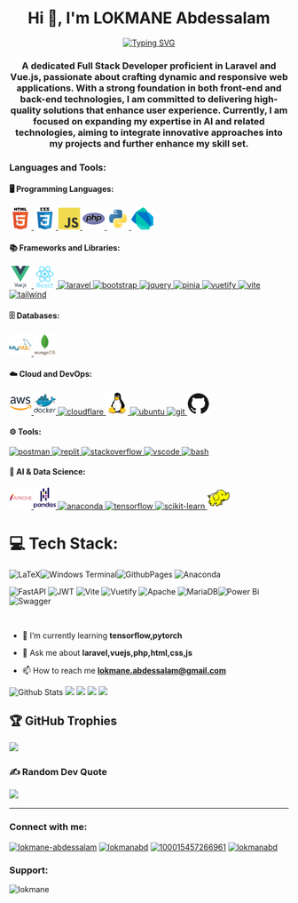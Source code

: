 <!-- <p align="center">
  Visitor count<br>
  <img src="https://profile-counter.glitch.me/Lokman-Abd/count.svg" />
</p> -->

<h1 align="center">Hi 👋, I'm LOKMANE Abdessalam</h1>


<p align="center">
  <a href="https://git.io/typing-svg">
    <img src="https://readme-typing-svg.herokuapp.com?font=Product+Sans&pause=2000&color=DCD427&background=FFFFFF00&center=true&vCenter=true&width=435&height=50&lines=I+am+a+Full+Stack+Developer;Laravel+%26+Vue++;AI+Developer;Enjoy+Learning+and+Programing;Welcome+In+My+Profile" alt="Typing SVG" />
  </a>
</p>


<h3 align="center">A dedicated Full Stack Developer proficient in Laravel and Vue.js, passionate about crafting dynamic and responsive web applications. With a strong foundation in both front-end and back-end technologies, I am committed to delivering high-quality solutions that enhance user experience. Currently, I am focused on expanding my expertise in AI and related technologies, aiming to integrate innovative approaches into my projects and further enhance my skill set.</h3>


<h3 align="left">Languages and Tools:</h3>

#### 🖥️ Programming Languages:
<p align="left">
  <a href="https://www.w3.org/html/" target="_blank"> <img src="https://raw.githubusercontent.com/devicons/devicon/master/icons/html5/html5-original-wordmark.svg" alt="html5" width="40" height="40"/> </a>
  <a href="https://www.w3schools.com/css/" target="_blank"> <img src="https://raw.githubusercontent.com/devicons/devicon/master/icons/css3/css3-original-wordmark.svg" alt="css3" width="40" height="40"/> </a>
  <a href="https://developer.mozilla.org/en-US/docs/Web/JavaScript" target="_blank"> <img src="https://raw.githubusercontent.com/devicons/devicon/master/icons/javascript/javascript-original.svg" alt="javascript" width="40" height="40"/> </a>
  <a href="https://www.php.net/" target="_blank"> <img src="https://raw.githubusercontent.com/devicons/devicon/master/icons/php/php-original.svg" alt="php" width="40" height="40"/> </a>
  <a href="https://www.python.org/" target="_blank"> <img src="https://raw.githubusercontent.com/devicons/devicon/master/icons/python/python-original.svg" alt="python" width="40" height="40"/> </a>
  <a href="https://dart.dev/" target="_blank"> <img src="https://raw.githubusercontent.com/devicons/devicon/master/icons/dart/dart-original.svg" alt="dart" width="40" height="40"/> </a>
</p>

#### 📚 Frameworks and Libraries:
<p align="left">
  <a href="https://vuejs.org/" target="_blank"> <img src="https://raw.githubusercontent.com/devicons/devicon/master/icons/vuejs/vuejs-original-wordmark.svg" alt="vuejs" width="40" height="40"/> </a>
  <a href="https://reactjs.org/" target="_blank"> <img src="https://raw.githubusercontent.com/devicons/devicon/master/icons/react/react-original-wordmark.svg" alt="react" width="40" height="40"/> </a>
  <a href="https://laravel.com/" target="_blank"> <img src="https://skillicons.dev/icons?i=laravel" alt="laravel" width="40" height="40"/> </a>
  <a href="https://getbootstrap.com/" target="_blank"> <img src="https://skillicons.dev/icons?i=bootstrap" alt="bootstrap" width="40" height="40"/> </a>
  <a href="https://jquery.com/" target="_blank"> <img src="https://skillicons.dev/icons?i=jquery" alt="jquery" width="40" height="40"/> </a>
  <a href="https://pinia.vuejs.org/" target="_blank"> <img src="https://pinia.vuejs.org/logo.svg" alt="pinia" width="40" height="40"/> </a>
  <a href="https://vuetify.com/" target="_blank"> <img src="https://skillicons.dev/icons?i=vuetify" alt="vuetify" width="40" height="40"/> </a>
  <a href="https://vitejs.dev/" target="_blank"> <img src="https://vitejs.dev/logo.svg" alt="vite" width="40" height="40"/> </a>
  <a href="https://tailwindcss.com/" target="_blank"> <img src="https://skillicons.dev/icons?i=tailwind" alt="tailwind" width="40" height="40"/> </a>
</p>

#### 🗄️ Databases:
<p align="left">
  <a href="https://www.mysql.com/" target="_blank"> <img src="https://raw.githubusercontent.com/devicons/devicon/master/icons/mysql/mysql-original-wordmark.svg" alt="mysql" width="40" height="40"/> </a>
  <a href="https://www.mongodb.com/" target="_blank"> <img src="https://raw.githubusercontent.com/devicons/devicon/master/icons/mongodb/mongodb-original-wordmark.svg" alt="mongodb" width="40" height="40"/> </a>
</p>


#### ☁️ Cloud and DevOps:
<p align="left">
  <a href="https://aws.amazon.com/" target="_blank"> <img src="https://raw.githubusercontent.com/devicons/devicon/master/icons/amazonwebservices/amazonwebservices-original-wordmark.svg" alt="aws" width="40" height="40"/> </a>
    <a href="https://www.docker.com/" target="_blank"> <img src="https://raw.githubusercontent.com/devicons/devicon/master/icons/docker/docker-original-wordmark.svg" alt="docker" width="40" height="40"/> </a>
  <a href="https://www.cloudflare.com/" target="_blank"> <img src="https://www.vectorlogo.zone/logos/cloudflare/cloudflare-icon.svg" alt="cloudflare" width="40" height="40"/> </a>
  <a href="https://www.linux.org/" target="_blank"> <img src="https://raw.githubusercontent.com/devicons/devicon/master/icons/linux/linux-original.svg" alt="linux" width="40" height="40"/> </a>
  <a href="https://ubuntu.com/" target="_blank"> <img src="https://skillicons.dev/icons?i=ubuntu" alt="ubuntu" width="40" height="40"/> </a>
  <a href="https://git-scm.com/" target="_blank"> <img src="https://www.vectorlogo.zone/logos/git-scm/git-scm-icon.svg" alt="git" width="40" height="40"/> </a>
  <a href="https://github.com/" target="_blank"> <img src="https://raw.githubusercontent.com/devicons/devicon/master/icons/github/github-original.svg" alt="github" width="40" height="40"/> </a>
</p>

#### ⚙️ Tools:
<p align="left">
  <a href="https://postman.com/" target="_blank"> <img src="https://skillicons.dev/icons?i=postman" alt="postman" width="40" height="40"/> </a>
  <a href="https://replit.com/" target="_blank"> <img src="https://skillicons.dev/icons?i=replit" alt="replit" width="40" height="40"/> </a>
  <a href="https://stackoverflow.com/" target="_blank"> <img src="https://skillicons.dev/icons?i=stackoverflow" alt="stackoverflow" width="40" height="40"/> </a>
  <a href="https://vscode.com/" target="_blank"> <img src="https://skillicons.dev/icons?i=vscode" alt="vscode" width="40" height="40"/> </a>
  <a href="https://bash.com/" target="_blank"> <img src="https://skillicons.dev/icons?i=bash" alt="bash" width="40" height="40"/> </a>
</p>


#### 🤖 AI & Data Science:
<p align="left">
  <a href="https://spark.apache.org/docs/latest/api/python/" target="_blank"> <img src="https://raw.githubusercontent.com/devicons/devicon/master/icons/apache/apache-original-wordmark.svg" alt="pyspark" width="40" height="40"/> </a>
  <a href="https://pandas.pydata.org/" target="_blank"> <img src="https://raw.githubusercontent.com/devicons/devicon/master/icons/pandas/pandas-original-wordmark.svg" alt="pandas" width="40" height="40"/> </a>
  <a href="https://www.anaconda.com/" target="_blank"> <img src="https://skillicons.dev/icons?i=anaconda" alt="anaconda" width="40" height="40"/> </a>
  <a href="https://tensorflow.com/" target="_blank"> <img src="https://skillicons.dev/icons?i=tensorflow" alt="tensorflow" width="40" height="40"/> </a>
  <a href="https://docker.com/" target="_blank"> <img src="https://upload.wikimedia.org/wikipedia/commons/0/05/Scikit_learn_logo_small.svg" alt="scikit-learn" width="40" height="40"/> </a>
  <a href="https://hadoop.apache.org/" target="_blank"> <img src="https://raw.githubusercontent.com/devicons/devicon/master/icons/hadoop/hadoop-original.svg" alt="hadoop" width="40" height="40"/> </a>
</p>


# 💻 Tech Stack:
![LaTeX](https://img.shields.io/badge/latex-%23008080.svg?style=for-the-badge&logo=latex&logoColor=white)![Windows Terminal](https://img.shields.io/badge/Windows%20Terminal-%234D4D4D.svg?style=for-the-badge&logo=windows-terminal&logoColor=white)![GithubPages](https://img.shields.io/badge/github%20pages-121013?style=for-the-badge&logo=github&logoColor=white) ![Anaconda](https://img.shields.io/badge/Anaconda-%2344A833.svg?style=for-the-badge&logo=anaconda&logoColor=white) 

![FastAPI](https://img.shields.io/badge/FastAPI-005571?style=for-the-badge&logo=fastapi)
![JWT](https://img.shields.io/badge/JWT-black?style=for-the-badge&logo=JSON%20web%20tokens) 
![Vite](https://img.shields.io/badge/vite-%23646CFF.svg?style=for-the-badge&logo=vite&logoColor=white)
![Vuetify](https://img.shields.io/badge/Vuetify-1867C0?style=for-the-badge&logo=vuetify&logoColor=AEDDFF) ![Apache](https://img.shields.io/badge/apache-%23D42029.svg?style=for-the-badge&logo=apache&logoColor=white)
![MariaDB](https://img.shields.io/badge/MariaDB-003545?style=for-the-badge&logo=mariadb&logoColor=white)![Power Bi](https://img.shields.io/badge/power_bi-F2C811?style=for-the-badge&logo=powerbi&logoColor=black) ![Swagger](https://img.shields.io/badge/-Swagger-%23Clojure?style=for-the-badge&logo=swagger&logoColor=white)


<br/>

- 🌱 I’m currently learning **tensorflow,pytorch**

- 💬 Ask me about **laravel,vuejs,php,html,css,js**

- 📫 How to reach me **lokmane.abdessalam@gmail.com**



![Github Stats](https://github-readme-stats.vercel.app/api?username=Lokman-Abd&bg_color=30,e96443,904e95&title_color=fff&text_color=fff)
![](https://github-readme-streak-stats.herokuapp.com/?user=Lokman-Abd&theme=dark&hide_border=false)
![](https://github-readme-stats.vercel.app/api/top-langs/?username=Lokman-Abd&theme=dark&hide_border=false&include_all_commits=false&count_private=false&layout=compact)
![](https://raw.githubusercontent.com/Lokman-Abd/github-stats-transparent/output/generated/overview.svg)
![](https://raw.githubusercontent.com/Lokman-Abd/github-stats-transparent/output/generated/languages.svg)

## 🏆 GitHub Trophies
![](https://github-profile-trophy.vercel.app/?username=Lokman-Abd&theme=radical&no-frame=false&no-bg=true&margin-w=4)

### ✍️ Random Dev Quote
![](https://quotes-github-readme.vercel.app/api?type=horizontal&theme=radical)

---

<h3 align="left">Connect with me:</h3>
<p align="left">
<a href="https://linkedin.com/in/lokmane-abdessalam" target="blank"><img align="center" src="https://raw.githubusercontent.com/rahuldkjain/github-profile-readme-generator/master/src/images/icons/Social/linked-in-alt.svg" alt="lokmane-abdessalam" height="30" width="40" /></a>
<a href="https://kaggle.com/lokmanabd" target="blank"><img align="center" src="https://raw.githubusercontent.com/rahuldkjain/github-profile-readme-generator/master/src/images/icons/Social/kaggle.svg" alt="lokmanabd" height="30" width="40" /></a>
<a href="https://fb.com/100015457266961" target="blank"><img align="center" src="https://raw.githubusercontent.com/rahuldkjain/github-profile-readme-generator/master/src/images/icons/Social/facebook.svg" alt="100015457266961" height="30" width="40" /></a>
<a href="https://discord.gg/lokmanabd" target="blank"><img align="center" src="https://raw.githubusercontent.com/rahuldkjain/github-profile-readme-generator/master/src/images/icons/Social/discord.svg" alt="lokmanabd" height="30" width="40" /></a>
</p>


<h3 align="left">Support:</h3>
<p><a href="https://www.buymeacoffee.com/lokmane"> <img align="left" src="https://cdn.buymeacoffee.com/buttons/v2/default-yellow.png" height="50" width="210" alt="lokmane" /></a></p><br><br>

<!-- ### 🔝 Top Contributed Repo
![](https://github-contributor-stats.vercel.app/api?username=Lokman-Abd&limit=5&theme=dark&combine_all_yearly_contributions=true) -->

